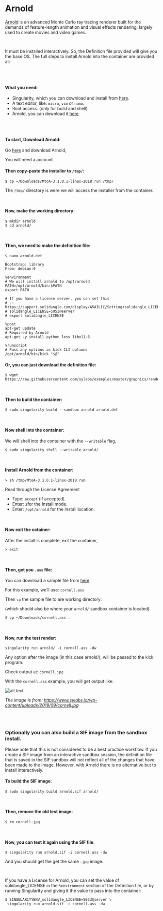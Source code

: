 # Arnold

[Arnold](https://www.solidangle.com/arnold/) is an advanced Monte Carlo ray tracing renderer built for the demands of feature-length animation and visual effects rendering, largely used to create movies and video games.

<br>

It must be installed interactively. So, the Definition file provided will
give you the base OS. The full steps to install Arnold into the container
are provided at:

<br>
<br>

#### What you need:
 - Singularity, which you can download and install from [here](https://github.com/sylabs/singularity).
 - A text editor, like: `micro`, `vim` or `nano`.
 - Root access. (only for build and shell)
 - Arnold, you can download it [here](https://www.arnoldrenderer.com/arnold/try/)
 
<br>
<br>


#### To start, Download Arnold:

Go [here](https://www.arnoldrenderer.com/arnold/try/) and download Arnold,

You will need a account.

#### Then copy-paste the installer to `/tmp/`:

```
$ cp ~/Downloads/MtoA-3.1.0.1-linux-2018.run /tmp/
```

The `/tmp/` directory is were we will access the installer from the container.

<br>

#### Now, make the working directory:
```
$ mkdir arnold
$ cd arnold/
```

<br>

#### Then, we need to make the definition file:

```
$ nano arnold.def
```
```
Bootstrap: library
From: debian:9

%environment
# We will install arnold to /opt/arnold
PATH=/opt/arnold/bin:$PATH
export PATH

# If you have a license server, you can set this
# -- https://support.solidangle.com/display/A5AILIC/Setting+solidangle_LICENSE+on+the+command+line
# solidangle_LICENSE=5053@server
# export solidangle_LICENSE

%post
apt-get update
# Required by Arnold
apt-get -y install python less libx11-6
   
%runscript
# Pass any options as kick CLI options
/opt/arnold/bin/kick "$@"

```

#### Or, you can just download the definition file:

```
$ wget https://raw.githubusercontent.com/sylabs/examples/master/graphics/rendering/arnold/arnold.def
```

<br>

#### Then to build the container:

```
$ sudo singularity build --sandbox arnold arnold.def
```

<br>

#### Now shell into the container:

We will shell into the container with the `--writable` flag,

```
$ sudo singularity shell --writable arnold/
```

<br>


#### Install Arnold from the container:

```
> sh /tmp/MtoA-3.1.0.1-linux-2018.run
```

Read through the License Agreement
 - Type: `accept` (if accepted).
 - Enter: `2`for the Install mode.
 - Enter: `/opt/arnold` for the Install location.


<br>


#### Now exit the cotainer:

After the install is complete, exit the container,

```
> exit
```

<br>

#### Then, get you `.ass` file:

You can download a sample file from [here](https://support.solidangle.com/display/A5ARP/.ass+File+Examples)

For this example, we’ll use: `cornell.ass`

Then `cp` the sample file to are working directory:

(which should also be where your `arnold/` sandbox container is located)

```
$ cp ~/Downloads/cornell.ass .
```

<br>


#### Now, run the test render:

```
singularity run arnold/ -i cornell.ass -dw
```
Any option after the image (in this case arnold/), will be passed to the kick program.

Check output at: `cornell.jpg`

With the `cornell.ass` example, you will get output like:

![alt text](https://www.sylabs.io/wp-content/uploads/2018/09/cornell.jpg)

*The image is from: https://www.sylabs.io/wp-content/uploads/2018/09/cornell.jpg*

<br>
<br>


### Optionally you can also build a SIF image from the sandbox install.

Please note that this is not considered to be a best practice workflow.
If you create a SIF image from an interactive sandbox session, the definition file that is saved in the SIF sandbox will not 
reflect all of the changes that have been made to the image.
However, with Arnold there is no alternative but to install interactively.

#### To build the SIF image:

```
$ sudo singularity build arnold.sif arnold/
```

<br>

#### Then, remove the old test image:

```
$ rm cornell.jpg
```

<br>

#### Now, you can test it again using the SIF file:

```
$ singularity run arnold.sif -i cornell.ass -dw
```

And you should get the get the same `.jpg` image.

<br>

If you have a License for Arnold, you can set the value of solidangle_LICENSE in the `%environment` section of the Definition file, or by running Singularity and giving it the value to pass into the container:

```
$ SINGULARITYENV_solidangle_LICENSE=5053@server \
 singularity run arnold.sif -i cornell.ass -dw
```

<br>
<br>

